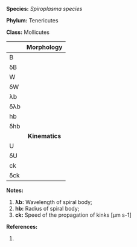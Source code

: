 **Species:** *Spiroplasma species*

**Phylum:** Tenericutes

**Class:** Mollicutes

|     | **Morphology** |
|:--- | :------------: |
| B   |  |
| δB  |  |
| W   |  |
| δW  |  |
| λb  |  |
| δλb |  |
| hb  |  |
| δhb |  |
|     | **Kinematics** |
| U   |  |
| δU  |  |
| ck  |  |
| δck |  |

**Notes:**

1. **λb:** Wavelength of spiral body;
1. **hb:** Radius of spiral body;
1. **ck:** Speed of the propagation of kinks [µm s-1]

**References:**

1.
